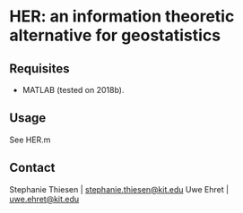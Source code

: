 # HER: an information theoretic alternative for geostatistics

## Requisites

* MATLAB (tested on 2018b).


## Usage

See HER.m


## Contact

Stephanie Thiesen | stephanie.thiesen@kit.edu
Uwe Ehret | uwe.ehret@kit.edu

